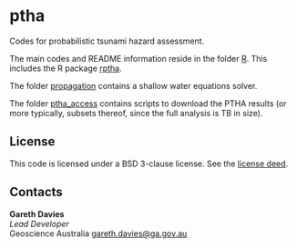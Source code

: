 # ptha
Codes for probabilistic tsunami hazard assessment. 

The main codes and README information reside in the folder [R](R). This
includes the R package [rptha](R/rptha).

The folder [propagation](propagation) contains a shallow water equations solver.

The folder [ptha_access](ptha_access) contains scripts to download the PTHA
results (or more typically, subsets thereof, since the full analysis is TB in
size).


## License

This code is licensed under a BSD 3-clause license. See the [license deed](LICENSE).

## Contacts

**Gareth Davies**  
*Lead Developer*  
Geoscience Australia
<gareth.davies@ga.gov.au>

